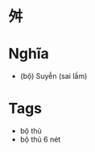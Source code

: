 # 舛

# Nghĩa
* (bộ) Suyễn (sai lầm)

# Tags
* bộ thủ
*  bộ thủ 6 nét

<script>window.HANZI_FIELD='舛';</script>
